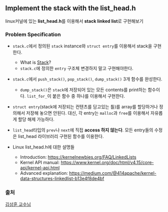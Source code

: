 ## Implement the stack with the list_head.h
linux커널에 있는 **list_head.h**를 이용해서 **stack linked list**로 구현해보기

### Problem Specification


- `stack.c`에서 정의된 `stack` instance와 `struct entry`를 이용해서 stack을 구현한다.
  - What is [Stack](https://en.wikipedia.org/wiki/Stack_(abstract_data_type))?
  - `stack.c`에 정의한 `entry` 구조체 변경하지 말고 구현해야한다.
- `stack.c`에서 `push_stack()`, `pop_stack()`, `dump_stack()` 3개 함수를 완성한다.
  - `dump_stack()`은 `stack`에 저장되어 있는 모든 contents를 print하는 함수이다. `list_for_`이 붙은 함수 중 하나를 이용해서 구현한다.
- `struct entry`(stack에 저장되는 컨텐츠를 담고있는 틀)를 array를 할당하거나 정의해서 저장해 놓으면 안된다. 대신, 각 entry는 `malloc`과 `free`를 이용해서 자유롭게 할당 해제 가능하다.
- `list_head`타입의 `prev`나 `next`에 직접 **access 하지 않는다**. 모든 entry들의 수정은 list_head 라이브러리 구현된 함수를 이용한다.


- Linux list_head.h에 대한 설명들
  - Introduction: https://kernelnewbies.org/FAQ/LinkedLists
  - Kernel API manual: https://www.kernel.org/doc/html/v4.15/core-api/kernel-api.html
  - Advanced explanation: https://medium.com/@414apache/kernel-data-structures-linkedlist-b13e4f8de4bf


### 출처

[김상훈 교수님](https://git.ajou.ac.kr/sslab/pa0)
